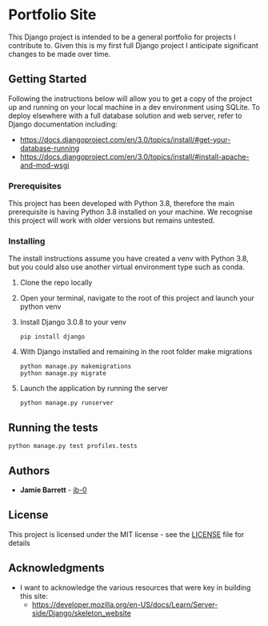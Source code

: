 # Portfolio Site

This Django project is intended to be a general portfolio for projects I contribute to. Given this is my first full 
Django project I anticipate significant changes to be made over time.

## Getting Started

Following the instructions below will allow you to get a copy of the project up and running on your local machine in a 
dev environment using SQLite. To deploy elsewhere with a full database solution and web server, refer to Django 
documentation including:
* https://docs.djangoproject.com/en/3.0/topics/install/#get-your-database-running
* https://docs.djangoproject.com/en/3.0/topics/install/#install-apache-and-mod-wsgi

### Prerequisites

This project has been developed with Python 3.8, therefore the main prerequisite is having Python 3.8 installed on your
machine. We recognise this project will work with older versions but remains untested.


### Installing

The install instructions assume you have created a venv with Python 3.8, but you could also use another 
virtual environment type such as conda.

1. Clone the repo locally

2. Open your terminal, navigate to the root of this project and launch your python venv

3. Install Django 3.0.8 to your venv
    ```
    pip install django
    ```
4. With Django installed and remaining in the root folder make migrations
    ```
    python manage.py makemigrations
    python manage.py migrate
    ```
   
 5. Launch the application by running the server
    ```
    python manage.py runserver
    ```

## Running the tests
```
python manage.py test profiles.tests
```

## Authors

* **Jamie Barrett** - [jb-0](https://github.com/jb-0)


## License

This project is licensed under the MIT license - see the [LICENSE](LICENSE) file for details


## Acknowledgments

* I want to acknowledge the various resources that were key in building this site:
    * https://developer.mozilla.org/en-US/docs/Learn/Server-side/Django/skeleton_website
